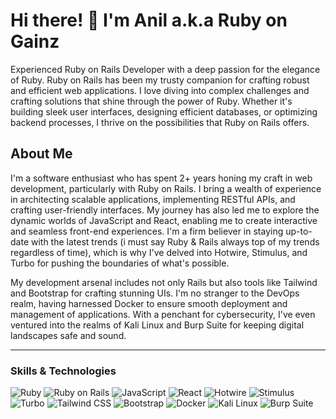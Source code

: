 # Hi there! 👋 I'm Anil a.k.a Ruby on Gainz

Experienced Ruby on Rails Developer with a deep passion for the elegance of Ruby. Ruby on Rails has been my trusty companion for crafting robust and efficient web applications. I love diving into complex challenges and crafting solutions that shine through the power of Ruby. Whether it's building sleek user interfaces, designing efficient databases, or optimizing backend processes, I thrive on the possibilities that Ruby on Rails offers.

## About Me

I'm a software enthusiast who has spent 2+ years honing my craft in web development, particularly with Ruby on Rails. I bring a wealth of experience in architecting scalable applications, implementing RESTful APIs, and crafting user-friendly interfaces. My journey has also led me to explore the dynamic worlds of JavaScript and React, enabling me to create interactive and seamless front-end experiences. I'm a firm believer in staying up-to-date with the latest trends (i must say Ruby & Rails always top of my trends regardless of time), which is why I've delved into Hotwire, Stimulus, and Turbo for pushing the boundaries of what's possible.

My development arsenal includes not only Rails but also tools like Tailwind and Bootstrap for crafting stunning UIs. I'm no stranger to the DevOps realm, having harnessed Docker to ensure smooth deployment and management of applications. With a penchant for cybersecurity, I've even ventured into the realms of Kali Linux and Burp Suite for keeping digital landscapes safe and sound.

---

### Skills & Technologies

![Ruby](https://img.shields.io/badge/Ruby-%23CC342D.svg?&style=for-the-badge&logo=ruby&logoColor=white)
![Ruby on Rails](https://img.shields.io/badge/Ruby_on_Rails-%23CC0000.svg?&style=for-the-badge&logo=ruby-on-rails&logoColor=white)
![JavaScript](https://img.shields.io/badge/JavaScript-%23F7DF1E.svg?&style=for-the-badge&logo=javascript&logoColor=black)
![React](https://img.shields.io/badge/React-%2361DAFB.svg?&style=for-the-badge&logo=react&logoColor=black)
![Hotwire](https://img.shields.io/badge/Hotwire-%23E72227.svg?&style=for-the-badge&logo=hotwire&logoColor=white)
![Stimulus](https://img.shields.io/badge/Stimulus-%23FFAB00.svg?&style=for-the-badge&logo=stimulus&logoColor=black)
![Turbo](https://img.shields.io/badge/Turbo-%23002F6C.svg?&style=for-the-badge&logo=turbo&logoColor=white)
![Tailwind CSS](https://img.shields.io/badge/Tailwind_CSS-%2338B2AC.svg?&style=for-the-badge&logo=tailwind-css&logoColor=white)
![Bootstrap](https://img.shields.io/badge/Bootstrap-%23563D7C.svg?&style=for-the-badge&logo=bootstrap&logoColor=white)
![Docker](https://img.shields.io/badge/Docker-%232496ED.svg?&style=for-the-badge&logo=docker&logoColor=white)
![Kali Linux](https://img.shields.io/badge/Kali_Linux-%233F7E1A.svg?&style=for-the-badge&logo=kali-linux&logoColor=black)
![Burp Suite](https://img.shields.io/badge/Burp_Suite-%23FF6347.svg?&style=for-the-badge&logo=burp-suite&logoColor=white)

